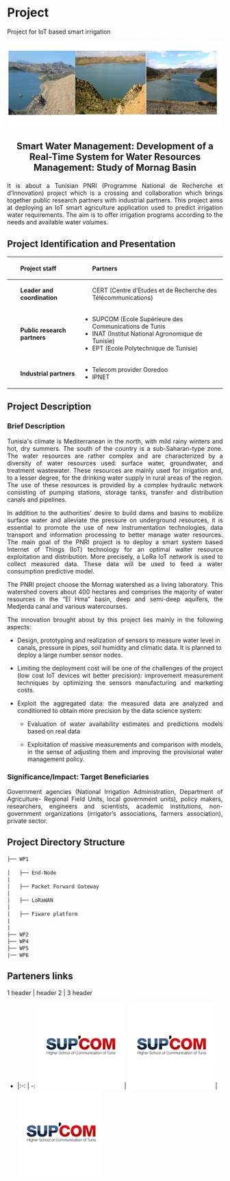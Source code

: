 # Project
Project for IoT based smart irrigation


<p align="center"><img src="images_logo/Image_Monag.png" width="800" height="200" /> </p>


## <p align="center"> Smart Water Management: Development of a Real-Time System for Water Resources Management: Study of Mornag Basin </p>

<p style='text-align: justify;'>  It is about a Tunisian PNRI (Programme National de Recherche et d’Innovation) project which is a crossing and collaboration which brings together public research partners with industrial partners. This project aims at deploying an IoT smart agriculture application used to predict irrigation water requirements. The aim is to offer irrigation programs according to the needs and available water volumes.
</p>


## Project Identification and Presentation

|  <ul> **Project staff**  | <ul> **Partners** 
| :--- | :--- |
|  <ul> **Leader and coordination**  | <ul> CERT (Centre d’Etudes et de Recherche des Télécommunications)     </ul>   
 | <ul> **Public research partners**  | <ul> <li>SUPCOM (Ecole Supérieure des Communications de Tunis </li> <li>INAT (Institut National Agronomique de Tunisie) </li> <li>EPT (Ecole Polytechnique de Tunisie)  </li> </ul>  
 | <ul> **Industrial partners**  | <ul> <li>Telecom provider Ooredoo </li> <li> IPNET  </li> </ul>  


 



## Project Description 

### Brief Description 
<p style='text-align: justify;'> 
Tunisia's climate is Mediterranean in the north, with mild rainy winters and hot, dry summers. The south of the country is a sub-Saharan-type zone. The water resources are rather complex and are characterized by a diversity of water resources used: surface water, groundwater, and treatment wastewater. These resources are mainly used for irrigation and, to a lesser degree, for the drinking water supply in rural areas of the region. The use of these resources is provided by a complex hydraulic network consisting of pumping stations,  storage tanks, transfer and distribution canals and pipelines.

<p style='text-align: justify;'> 
In addition to the authorities' desire to build dams and basins to mobilize surface water and alleviate the pressure on underground resources, it is essential to promote the use of new instrumentation technologies, data transport and information processing to better manage water resources. The main goal of the PNRI project is to deploy a smart system based Internet of Things (IoT) technology for an optimal walter resource exploitation and distribution. More precisely,  a LoRa IoT network is used to collect measured data. These data will be used to feed a water consumption predictive model.
<p style='text-align: justify;'> 
The PNRI project choose the Mornag watershed as a living laboratory. This watershed covers about 400 hectares and comprises the majority of water resources in the “El Hma” basin, deep and semi-deep aquifers, the Medjerda canal and various watercourses.
<p style='text-align: justify;'> 
The innovation brought about by this project lies mainly in the following aspects:

* Design, prototyping and realization of sensors to measure water level in canals, pressure in pipes, soil humidity and climatic data. It is planned to deploy a large number sensor nodes.
 
* <p style='text-align: justify;'> Limiting the deployment cost will be one of the challenges of the project (low cost IoT devices wit better precision): improvement measurement techniques by optimizing the sensors manufacturing and marketing costs. 

* <p style='text-align: justify;'>  Exploit the aggregated data: the measured data are analyzed and conditioned to obtain more precision by the data science system:
     
     * <p style='text-align: justify;'>  Evaluation of water availability estimates and predictions models based on real data
     * <p style='text-align: justify;'>  Exploitation of massive measurements and comparison with models, in the sense of adjusting them and improving the provisional water management policy.

</p>

### Significance/Impact: Target Beneficiaries
<p style='text-align: justify;'> 
Government agencies (National Irrigation Administration, Department of Agriculture- Regional Field Units, local government units), policy makers, researchers, engineers and scientists,  academic institutions, non-government organizations (irrigator’s associations, farmers association), private sector.
</p>

## Project Directory Structure

````
├── WP1

│   ├── End-Node
|
│   ├── Packet Forward Gateway
│     
│   ├── LoRaWAN
│        
|   ├── Fiware platform
|    
|           
├── WP2
├── WP4
├── WP5 
|── WP6
````

## Parteners links

  
 








1 header | header 2 | 3 header
- |:-: | -:
[<img src="images_logo/supcom.png" width="200" height="200" />](http://www.supcom.mincom.tn/Fr/accueil_46_3) | [<img src="images_logo/supcom.png" width="200" height="200" />](http://www.supcom.mincom.tn/Fr/accueil_46_3) | [<img src="images_logo/supcom.png" width="200" height="200" />](http://www.supcom.mincom.tn/Fr/accueil_46_3)
